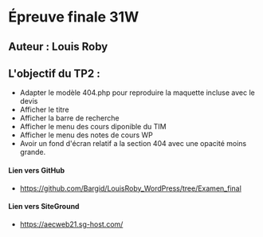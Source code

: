 # Épreuve finale 31W

## Auteur : Louis Roby

## L\'objectif du TP2 :

- Adapter le modèle 404.php pour reproduire la maquette incluse avec le devis
- Afficher le titre
- Afficher la barre de recherche
- Afficher le menu des cours diponible du TIM
- Afficher le menu des notes de cours WP
- Avoir un fond d'écran relatif a la section 404 avec une opacité moins grande.

#### Lien vers GitHub

- https://github.com/Bargid/LouisRoby_WordPress/tree/Examen_final

#### Lien vers SiteGround

- https://aecweb21.sg-host.com/